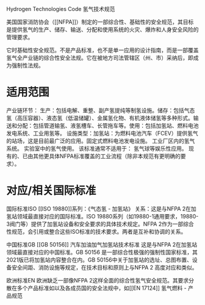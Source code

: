 Hydrogen Technologies Code
氢气技术规范

美国国家消防协会（[[NFPA]]）制定的一部​​综合性、基础性的安全规范​​，其目标是提供氢气的生产、储存、输送、分配和使用系统的火灾、爆炸和人身安全风险的管理要求。

它时基础性安全规范​​。不是产品标准，也不是单一应用的设计指南，而是一部覆盖氢气全产业链的综合性安全法规。它在被地方司法管辖区（州、市）采纳后，即成为​​强制性法规​​。

# 适用范围

产业链环节​​：
​​生产​​：包括电解、重整、副产氢提纯等制氢设施。
​​储存​​：包括气态氢（高压容器）、液态氢（低温储罐）、金属氢化物、有机液体储氢等多种形式。
​​输送和分配​​：包括管道输氢、液氢槽车、长管拖车等。
​​使用​​：包括加氢站、燃料电池发电系统、工业用氢等。
设施类型​​：
​​加氢站​​：为燃料电池汽车（FCEV）提供氢气的站场，这是目前最广泛的应用。
​​固定式燃料电池发电设施​​。
​​工业厂区​​内的氢气系统。
​​实验室​​中的氢气使用。
​​
该标准通常不适用于：
氢气球等娱乐性应用。
现有的、已由其他更具体NFPA标准覆盖的工业流程（除非本规范有更明确的要求）。


# 对应/相关国际标准

国际标准ISO
[[ISO 19880]]系列​​：《气态氢 - 加氢站》
​​关系​​：​​这是与NFPA 2在加氢站领域最直接对应的国际标准​​。ISO 19880系列（如19880-1通用要求，19880-3阀门等）提供了加氢站设备和安全要求的具体技术规定。NFPA 2作为一部综合性规范，会引用或整合这些ISO标准的技术要求。两者是​​互补和协调​​的关系。

中国标准GB
​​[[GB 50156]]​​ 汽车加油加气加氢站技术标准
这是与NFPA 2在加氢站领域最直接对应的中国标准​​。GB 50156 是一部综合性极强的强制性国家标准，其2021版已将加氢站内容整合在内。GB 50156中关于加氢站的选址、总图布置、设备安全间距、消防设施等规定，在技术目标和原则上与NFPA 2 ​​高度对应和类似​​。


欧洲标准EN
欧洲缺乏一部像NFPA 2这样全面的综合性氢气安全规范。其要求分散在多个产品标准如以及各成员国的安全法规中，如
​​[[EN 17124​​]] 氢气燃料 - 产品规范

​​
